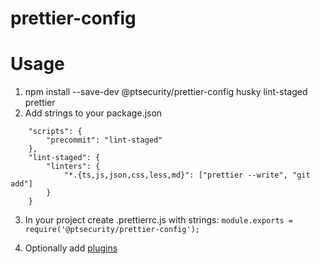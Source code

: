 # prettier-config

# Usage

1. npm install --save-dev @ptsecurity/prettier-config husky lint-staged prettier
2. Add strings to your package.json
```
    "scripts": {
        "precommit": "lint-staged"
    },
    "lint-staged": {
        "linters": {
            "*.{ts,js,json,css,less,md}": ["prettier --write", "git add"]
        }
    }
```
3. In your project create .prettierrc.js with strings:
`module.exports = require('@ptsecurity/prettier-config');`

4. Optionally add [plugins](https://prettier.io/docs/en/related-projects.html)

